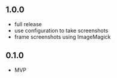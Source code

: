 ## 1.0.0

* full release
* use configuration to take screenshots
* frame screenshots using ImageMagick

## 0.1.0

* MVP
